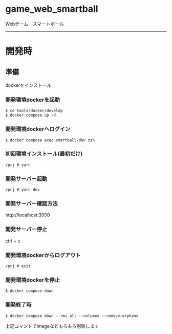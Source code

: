 # game_web_smartball
Webゲーム　スマートボール

---
# 開発時
## 準備
dockerをインストール

### 開発環境dockerを起動
```
$ cd tools/docker/develop
$ docker compose up -d
```

### 開発環境dockerへログイン
```
$ docker compose exec smartball-dev zsh
```

### 初回環境インストール(最初だけ)
```
/prj # yarn
```

### 開発サーバー起動
```
/prj # yarn dev
```

### 開発サーバー確認方法
http://localhost:3000

### 開発サーバー停止
ctrl + c

### 開発環境dockerからログアウト
```
/prj # exit
```

### 開発環境dockerを停止
```
$ docker compose down
```

### 開発終了時
```
$ docker compose down --rmi all --volumes --remove-orphans
```
上記コマンドでimageなどもろもろ削除します